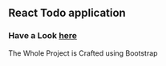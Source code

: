##  React Todo application


 ### Have a Look <a href="https://todo-app-swalih.netlify.app/">here</a>

The Whole Project is Crafted using Bootstrap



